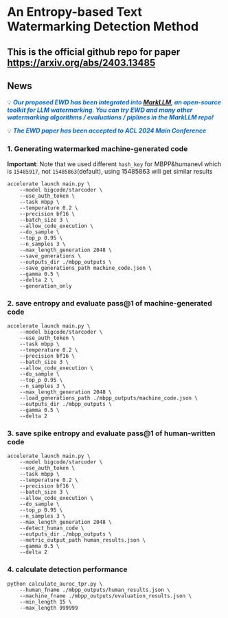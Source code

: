 # An Entropy-based Text Watermarking Detection Method
## This is the official github repo for paper https://arxiv.org/abs/2403.13485
## News
💡 **_<span style="color: #0366d6;">Our proposed EWD has been integrated into [MarkLLM](https://github.com/THU-BPM/MarkLLM), an open-source toolkit for LLM watermarking. You can try EWD and many other watermarking algorithms / evaluations / piplines in the MarkLLM repo!</span>_**

💡 **_<span style="color: #0366d6;">The EWD paper has been accepted to ACL 2024 Main Conference</span>_**

### 1. Generating watermarked machine-generated code
**Important**: Note that we used different `hash_key` for MBPP&humanevl which is `15485917`, not `15485863`(default), using 15485863 will get similar results

```
accelerate launch main.py \
    --model bigcode/starcoder \
    --use_auth_token \
    --task mbpp \
    --temperature 0.2 \
    --precision bf16 \
    --batch_size 3 \
    --allow_code_execution \
    --do_sample \
    --top_p 0.95 \
    --n_samples 3 \
    --max_length_generation 2048 \
    --save_generations \
    --outputs_dir ./mbpp_outputs \
    --save_generations_path machine_code.json \
    --gamma 0.5 \
    --delta 2 \
    --generation_only
```

### 2. save entropy and evaluate pass@1 of machine-generated code

```
accelerate launch main.py \
    --model bigcode/starcoder \
    --use_auth_token \
    --task mbpp \
    --temperature 0.2 \
    --precision bf16 \
    --batch_size 3 \
    --allow_code_execution \
    --do_sample \
    --top_p 0.95 \
    --n_samples 3 \
    --max_length_generation 2048 \
    --load_generations_path ./mbpp_outputs/machine_code.json \
    --outputs_dir ./mbpp_outputs \
    --gamma 0.5 \
    --delta 2
```

### 3. save spike entropy and evaluate pass@1 of human-written code
```
accelerate launch main.py \
    --model bigcode/starcoder \
    --use_auth_token \
    --task mbpp \
    --temperature 0.2 \
    --precision bf16 \
    --batch_size 3 \
    --allow_code_execution \
    --do_sample \
    --top_p 0.95 \
    --n_samples 3 \
    --max_length_generation 2048 \
    --detect_human_code \
    --outputs_dir ./mbpp_outputs \
    --metric_output_path human_results.json \
    --gamma 0.5 \
    --delta 2
```

### 4. calculate detection performance
```
python calculate_auroc_tpr.py \
    --human_fname ./mbpp_outputs/human_results.json \
    --machine_fname ./mbpp_outputs/evaluation_results.json \
    --min_length 15 \
    --max_length 999999
```